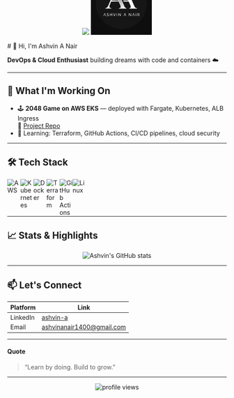 <p align="center">
  <!-- Banner without text -->
  <img src="https://capsule-render.vercel.app/api?type=rect&color=0:000000,100:434343&height=300&section=header&text=&fontColor=ffffff" />
  
  <!-- Centered Logo -->
  <img src="https://github.com/AshvinAN/AshvinAN/blob/main/WhatsApp%20Image%202025-07-10%20at%2000.24.48_0698f60e.jpg?raw=true" alt="Ashvin Logo" width="140" style="margin-top:-180px;" />
</p>
# 👋 Hi, I'm Ashvin A Nair

**DevOps & Cloud Enthusiast** building dreams with code and containers ☁️

---

## 💼 What I'm Working On
- 🕹️ **2048 Game on AWS EKS** — deployed with Fargate, Kubernetes, ALB Ingress  
  📂 [Project Repo](https://github.com/AshvinAN/2048-game-aws-eks)
- 🧪 Learning: Terraform, GitHub Actions, CI/CD pipelines, cloud security

---

## 🛠️ Tech Stack
<p>
  <img align="left" alt="AWS" width="30px" src="https://cdn.jsdelivr.net/gh/devicons/devicon/icons/amazonwebservices/amazonwebservices-original.svg" />
  <img align="left" alt="Kubernetes" width="30px" src="https://cdn.jsdelivr.net/gh/devicons/devicon/icons/kubernetes/kubernetes-plain.svg" />
  <img align="left" alt="Docker" width="30px" src="https://cdn.jsdelivr.net/gh/devicons/devicon/icons/docker/docker-plain.svg" />
  <img align="left" alt="Terraform" width="30px" src="https://cdn.jsdelivr.net/gh/devicons/devicon/icons/terraform/terraform-original.svg" />
  <img align="left" alt="GitHub Actions" width="30px" src="https://cdn.jsdelivr.net/gh/devicons/devicon/icons/github/github-original.svg" />
  <img align="left" alt="Linux" width="30px" src="https://cdn.jsdelivr.net/gh/devicons/devicon/icons/linux/linux-original.svg" />
</p>
<p style="clear: both;"></p>

---

## 📈 Stats & Highlights
<p align="center">
  <img alt="Ashvin's GitHub stats" src="https://github-readme-stats.vercel.app/api?username=AshvinAN&show_icons=true&theme=dark" />
</p>

---

## 📫 Let's Connect
| Platform     | Link |
|--------------|------|
| LinkedIn     | [ashvin-a](https://linkedin.com/in/ashvin-a) |
| Email        | [ashvinanair1400@gmail.com](mailto:ashvinanair1400@gmail.com) |

---

#### Quote  
> “Learn by doing. Build to grow.”

---

<p align="center">
  <img src="https://komarev.com/ghpvc/?username=AshvinAN&color=brightgreen" alt="profile views" />
</p>
